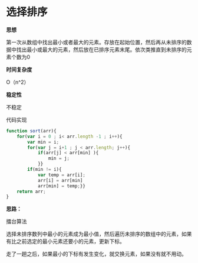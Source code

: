 # 选择排序

**思想**

第一次从数组中找出最小或者最大的元素。存放在起始位置，然后再从未排序的数据中找出最小或最大的元素，然后放在已排序元素末尾。依次类推直到未排序的元素个数为0

**时间复杂度**

O（n^2）

**稳定性**

不稳定

代码实现

```js
function sort(arr){
    for(var i = 0 ; i< arr.length -1 ; i++){
        var min = i;
        for(var j = i+1 ; j < arr.length; j++){
            if(arr[j] < arr[min] ){
                min = j;
            }}
        if(min != i){
            var temp = arr[i];
            arr[i] = arr[min]
            arr[min] = temp;}}
	return arr;
}
```

**思路：**

擂台算法

选择未排序数列中最小的元素成为最小值，然后遍历未排序的数组中的元素，如果有比之前选定的最小元素还要小的元素，更新下标。

走了一趟之后，如果最小的下标有发生变化，就交换元素，如果没有就不用动。